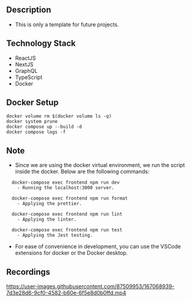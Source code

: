 ## Description
- This is only a template for future projects.

## Technology Stack
- ReactJS
- NextJS
- GraphQL
- TypeScript
- Docker

## Docker Setup
```
docker volume rm $(docker volume ls -q)
docker system prune
docker compose up --build -d
docker compose logs -f
```

## Note
- Since we are using the docker virtual environment, we run the script inside
the docker. Below are the following commands:
```
  docker-compose exec frontend npm run dev
    - Running the localhost:3000 server.

  docker-compose exec frontend npm run format
    - Applying the prettier.

  docker-compose exec frontend npm run lint
    - Applying the linter.

  docker-compose exec frontend npm run test
    - Applying the Jest testing.
```

- For ease of convenience in development, you can use the VSCode extensions for docker or the Docker desktop.

## Recordings
https://user-images.githubusercontent.com/87509953/167068939-7d3e28d6-9cf0-4582-b60e-6f5e8d0b0ffd.mp4
